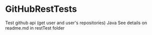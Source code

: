 # GitHubRestTests
Test github api (get user and user's repositories) Java
See details on readme.md in restTest folder
